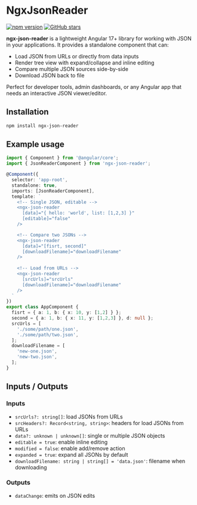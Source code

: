 # NgxJsonReader

[![npm version](https://img.shields.io/npm/v/ngx-json-reader.svg)](https://www.npmjs.com/package/ngx-json-reader)
[![GitHub stars](https://img.shields.io/github/stars/Verbalman/ngx-json-reader.svg?style=social)](https://github.com/Verbalman/ngx-json-reader)

**ngx-json-reader** is a lightweight Angular 17+ library for working with JSON in your applications.
It provides a standalone component that can:

- Load JSON from URLs or directly from data inputs
- Render tree view with expand/collapse and inline editing
- Compare multiple JSON sources side-by-side
- Download JSON back to file

Perfect for developer tools, admin dashboards, or any Angular app that needs an interactive JSON viewer/editor.

## Installation

```bash
npm install ngx-json-reader
```

## Example usage

```typescript
import { Component } from '@angular/core';
import { JsonReaderComponent } from 'ngx-json-reader';

@Component({
  selector: 'app-root',
  standalone: true,
  imports: [JsonReaderComponent],
  template: `
    <!-- Single JSON, editable -->
    <ngx-json-reader
      [data]="{ hello: 'world', list: [1,2,3] }"
      [editable]="false"
    />

    <!-- Compare two JSONs -->
    <ngx-json-reader
      [data]="[fisrt, second]"
      [downloadFilename]="downloadFilename"
    />
    
    <!-- Load from URLs -->
    <ngx-json-reader
      [srcUrls]="srcUrls"
      [downloadFilename]="downloadFilename"
    />
  `
})
export class AppComponent {
  fisrt = { a: 1, b: { x: 10, y: [1,2] } };
  second = { a: 1, b: { x: 11, y: [1,2,3] }, d: null };
  srcUrls = [
    './some/path/one.json',
    './some/path/two.json',
  ];
  downloadFilename = [
    'new-one.json',
    'new-two.json',
  ];
}
```

## Inputs / Outputs

### Inputs

- `srcUrls?: string[]`: load JSONs from URLs
- `srcHeaders?: Record<string, string>`: headers for load JSONs from URLs
- `data?: unknown | unknown[]`: single or multiple JSON objects
- `editable = true`: enable inline editing
- `modified = false`: enable add/remove action
- `expanded = true`: expand all JSONs by default
- `downloadFilename: string | string[] = 'data.json'`: filename when downloading

### Outputs

- `dataChange`: emits on JSON edits
